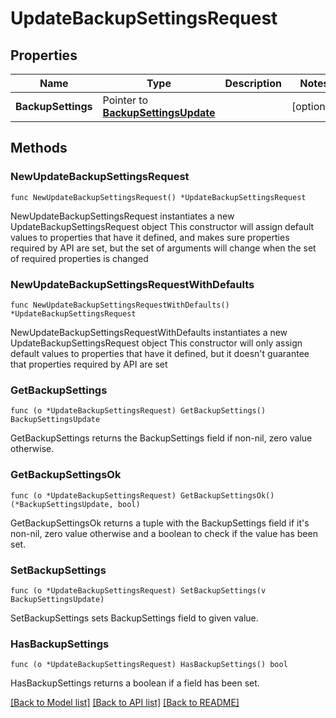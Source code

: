 # UpdateBackupSettingsRequest

## Properties

Name | Type | Description | Notes
------------ | ------------- | ------------- | -------------
**BackupSettings** | Pointer to [**BackupSettingsUpdate**](BackupSettingsUpdate.md) |  | [optional] 

## Methods

### NewUpdateBackupSettingsRequest

`func NewUpdateBackupSettingsRequest() *UpdateBackupSettingsRequest`

NewUpdateBackupSettingsRequest instantiates a new UpdateBackupSettingsRequest object
This constructor will assign default values to properties that have it defined,
and makes sure properties required by API are set, but the set of arguments
will change when the set of required properties is changed

### NewUpdateBackupSettingsRequestWithDefaults

`func NewUpdateBackupSettingsRequestWithDefaults() *UpdateBackupSettingsRequest`

NewUpdateBackupSettingsRequestWithDefaults instantiates a new UpdateBackupSettingsRequest object
This constructor will only assign default values to properties that have it defined,
but it doesn't guarantee that properties required by API are set

### GetBackupSettings

`func (o *UpdateBackupSettingsRequest) GetBackupSettings() BackupSettingsUpdate`

GetBackupSettings returns the BackupSettings field if non-nil, zero value otherwise.

### GetBackupSettingsOk

`func (o *UpdateBackupSettingsRequest) GetBackupSettingsOk() (*BackupSettingsUpdate, bool)`

GetBackupSettingsOk returns a tuple with the BackupSettings field if it's non-nil, zero value otherwise
and a boolean to check if the value has been set.

### SetBackupSettings

`func (o *UpdateBackupSettingsRequest) SetBackupSettings(v BackupSettingsUpdate)`

SetBackupSettings sets BackupSettings field to given value.

### HasBackupSettings

`func (o *UpdateBackupSettingsRequest) HasBackupSettings() bool`

HasBackupSettings returns a boolean if a field has been set.


[[Back to Model list]](../README.md#documentation-for-models) [[Back to API list]](../README.md#documentation-for-api-endpoints) [[Back to README]](../README.md)


